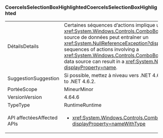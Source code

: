 ### <a name="coerceisselectionboxhighlighted"></a><span data-ttu-id="17706-101">CoerceIsSelectionBoxHighlighted</span><span class="sxs-lookup"><span data-stu-id="17706-101">CoerceIsSelectionBoxHighlighted</span></span>

|   |   |
|---|---|
|<span data-ttu-id="17706-102">Détails</span><span class="sxs-lookup"><span data-stu-id="17706-102">Details</span></span>|<span data-ttu-id="17706-103">Certaines séquences d’actions implique un <xref:System.Windows.Controls.ComboBox?displayProperty=name> et sa source de données peut entraîner un <xref:System.NullReferenceException?displayProperty=name>.</span><span class="sxs-lookup"><span data-stu-id="17706-103">Certain sequences of actions involving a <xref:System.Windows.Controls.ComboBox?displayProperty=name> and its data source can result in a <xref:System.NullReferenceException?displayProperty=name>.</span></span>|
|<span data-ttu-id="17706-104">Suggestion</span><span class="sxs-lookup"><span data-stu-id="17706-104">Suggestion</span></span>|<span data-ttu-id="17706-105">Si possible, mettez à niveau vers .NET 4.6.2.</span><span class="sxs-lookup"><span data-stu-id="17706-105">If possible, please upgrade to .NET 4.6.2.</span></span>|
|<span data-ttu-id="17706-106">Portée</span><span class="sxs-lookup"><span data-stu-id="17706-106">Scope</span></span>|<span data-ttu-id="17706-107">Mineur</span><span class="sxs-lookup"><span data-stu-id="17706-107">Minor</span></span>|
|<span data-ttu-id="17706-108">Version</span><span class="sxs-lookup"><span data-stu-id="17706-108">Version</span></span>|<span data-ttu-id="17706-109">4.6</span><span class="sxs-lookup"><span data-stu-id="17706-109">4.6</span></span>|
|<span data-ttu-id="17706-110">Type</span><span class="sxs-lookup"><span data-stu-id="17706-110">Type</span></span>|<span data-ttu-id="17706-111">Runtime</span><span class="sxs-lookup"><span data-stu-id="17706-111">Runtime</span></span>|
|<span data-ttu-id="17706-112">API affectées</span><span class="sxs-lookup"><span data-stu-id="17706-112">Affected APIs</span></span>|<ul><li><xref:System.Windows.Controls.ComboBox.IsSelectionBoxHighlighted?displayProperty=nameWithType></li></ul>|

